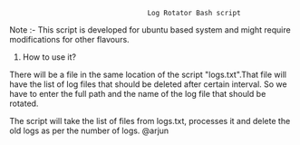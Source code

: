                   
                                      Log Rotator Bash script
                        
                        
Note :- This script is developed for ubuntu based system and might require modifications for other flavours.

1) How to use it?

There will be a file in the same location of the script "logs.txt".That file will have the list of log files that should be deleted after certain interval.
So we have to enter the full path and the name of the log file that should be rotated.

The script will take the list of files from logs.txt, processes it and delete the old logs as per the number of logs.
 @arjun
